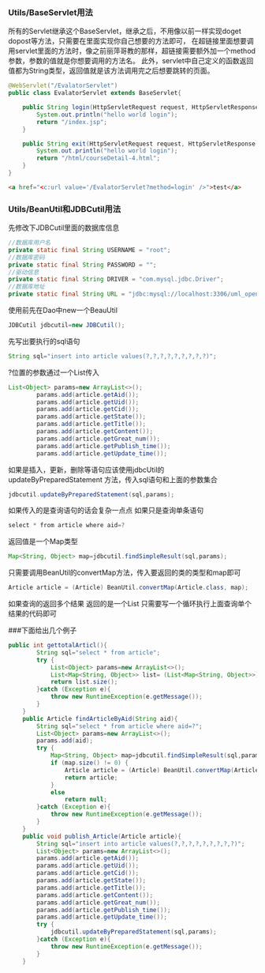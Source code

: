 ### Utils/BaseServlet用法

所有的Servlet继承这个BaseServlet，继承之后，不用像以前一样实现doget dopost等方法，只需要在里面实现你自己想要的方法即可，
在超链接里面想要调用servlet里面的方法时，像之前丽萍哥教的那样，超链接需要额外加一个method参数，参数的值就是你想要调用的方法名。
此外，servlet中自己定义的函数返回值都为String类型，返回值就是该方法调用完之后想要跳转的页面。
```java
@WebServlet("/EvalatorServlet")
public class EvalatorServlet extends BaseServlet{

    public String login(HttpServletRequest request, HttpServletResponse response){
        System.out.println("hello world login");
        return "/index.jsp";
    }

    public String exit(HttpServletRequest request, HttpServletResponse response){
        System.out.println("hello world login");
        return "/html/courseDetail-4.html";
    }
}
```
```html
<a href="<c:url value='/EvalatorServlet?method=login' />">test</a>
```




### Utils/BeanUtil和JDBCutil用法
先修改下JDBCutil里面的数据库信息
```java
//数据库用户名
private static final String USERNAME = "root";
//数据库密码
private static final String PASSWORD = "";
//驱动信息
private static final String DRIVER = "com.mysql.jdbc.Driver";
//数据库地址
private static final String URL = "jdbc:mysql://localhost:3306/uml_open_course_db";
```

使用前先在Dao中new一个BeauUtil
```java
JDBCutil jdbcutil=new JDBCutil();
```

先写出要执行的sql语句
```java
String sql="insert into article values(?,?,?,?,?,?,?,?,?)";
```
?位置的参数通过一个List传入
```java
List<Object> params=new ArrayList<>();
        params.add(article.getAid());
        params.add(article.getUid());
        params.add(article.getCid());
        params.add(article.getState());
        params.add(article.getTitle());
        params.add(article.getContent());
        params.add(article.getGreat_num());
        params.add(article.getPublish_time());
        params.add(article.getUpdate_time());
```
如果是插入，更新，删除等语句应该使用jdbcUtil的updateByPreparedStatement 方法，传入sql语句和上面的参数集合
```java
jdbcutil.updateByPreparedStatement(sql,params);
```
如果传入的是查询语句的话会复杂一点点
如果只是查询单条语句
```java
select * from article where aid=?
```
返回值是一个Map类型
```java
Map<String, Object> map=jdbcutil.findSimpleResult(sql,params);
```
只需要调用BeanUtil的convertMap方法，传入要返回的类的类型和map即可
```java
Article article = (Article) BeanUtil.convertMap(Article.class, map);
```
如果查询的返回多个结果
返回的是一个List<Map>
只需要写一个循环执行上面查询单个结果的代码即可

###下面给出几个例子
```java
public int gettotalArticl(){
        String sql="select * from article";
        try {
            List<Object> params=new ArrayList<>();
            List<Map<String, Object>> list= (List<Map<String, Object>>) jdbcutil.findModeResult(sql,params);
            return list.size();
        }catch (Exception e){
            throw new RuntimeException(e.getMessage());
        }
    }
    public Article findArticleByAid(String aid){
        String sql="select * from article where aid=?";
        List<Object> params=new ArrayList<>();
        params.add(aid);
        try {
            Map<String, Object> map=jdbcutil.findSimpleResult(sql,params);
            if (map.size() != 0) {
                Article article = (Article) BeanUtil.convertMap(Article.class, map);
                return article;
            }
            else
                return null;
        }catch (Exception e){
            throw new RuntimeException(e.getMessage());
        }
    }
    public void publish_Article(Article article){
        String sql="insert into article values(?,?,?,?,?,?,?,?,?)";
        List<Object> params=new ArrayList<>();
        params.add(article.getAid());
        params.add(article.getUid());
        params.add(article.getCid());
        params.add(article.getState());
        params.add(article.getTitle());
        params.add(article.getContent());
        params.add(article.getGreat_num());
        params.add(article.getPublish_time());
        params.add(article.getUpdate_time());
        try {
            jdbcutil.updateByPreparedStatement(sql,params);
        }catch (Exception e){
            throw new RuntimeException(e.getMessage());
        }
    }
```
